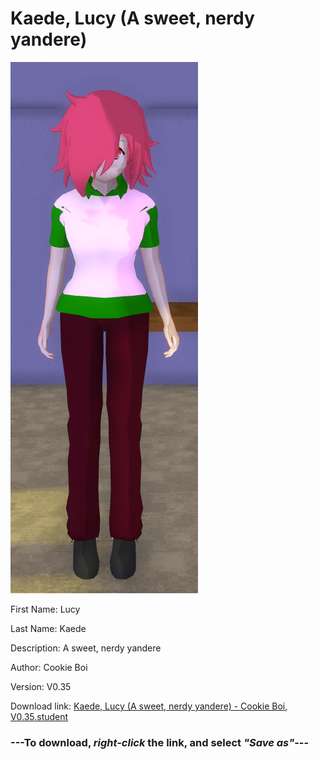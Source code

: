 # Kaede, Lucy (A sweet, nerdy yandere)

<img src = "https://raw.githubusercontent.com/Arbiter1223/Daigaku-Gurashi-Custom-Students/master/Students/Files/Kaede%2C%20Lucy%20(A%20sweet%2C%20nerdy%20yandere).png">

First Name: Lucy

Last Name: Kaede

Description: A sweet, nerdy yandere

Author: Cookie Boi

Version: V0.35

Download link: <a href="https://raw.githubusercontent.com/Arbiter1223/Daigaku-Gurashi-Custom-Students/master/Students/Files/Kaede%2C%20Lucy%20(A%20sweet%2C%20nerdy%20yandere)%20-%20Cookie%20Boi%2C%20V0.35.student">Kaede, Lucy (A sweet, nerdy yandere) - Cookie Boi, V0.35.student</a>

### ---**To download, _right-click_ the link, and select _"Save as"_**---
